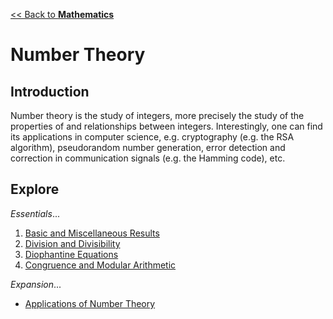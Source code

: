 [<< Back to **Mathematics**](https://pranigopu.github.io/mathematics)

# Number Theory
## Introduction
Number theory is the study of integers, more precisely the study of the properties of and relationships between integers. Interestingly, one can find its applications in computer science, e.g. cryptography (e.g. the RSA algorithm), pseudorandom number generation, error detection and correction in communication signals (e.g. the Hamming code), etc.

## Explore
_Essentials_...

1. [Basic and Miscellaneous Results](https://pranigopu.github.io/mathematics/number-theory/1-basic-and-miscellaneous-results.html)
2. [Division and Divisibility](https://pranigopu.github.io/mathematics/number-theory/2-division-and-divisibility.html)
3. [Diophantine Equations](https://pranigopu.github.io/mathematics/number-theory/3-diophantine-equations.html)
4. [Congruence and Modular Arithmetic](https://pranigopu.github.io/mathematics/number-theory/4-congruence-and-modular-arithmetic.html)

_Expansion_...

- [Applications of Number Theory](https://pranigopu.github.io/academic-and-research-based-writing/applications-of-number-theory)